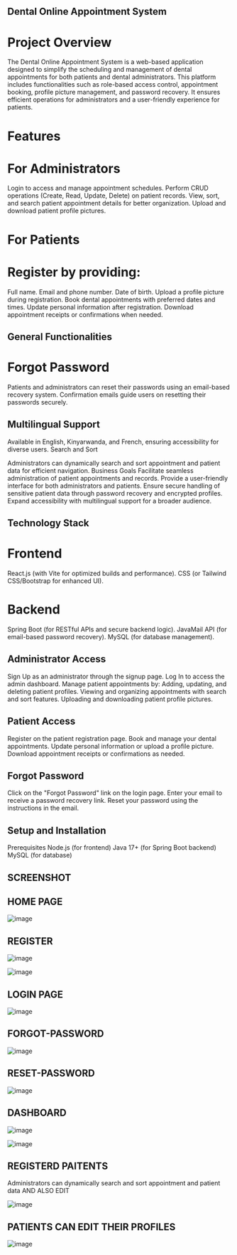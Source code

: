 ## Dental Online Appointment System

# Project Overview
The Dental Online Appointment System is a web-based application designed to simplify the scheduling and management of dental appointments for both patients and dental administrators. This platform includes functionalities such as role-based access control, appointment booking, profile picture management, and password recovery. It ensures efficient operations for administrators and a user-friendly experience for patients.

# Features
# For Administrators
Login to access and manage appointment schedules.
Perform CRUD operations (Create, Read, Update, Delete) on patient records.
View, sort, and search patient appointment details for better organization.
Upload and download patient profile pictures.

# For Patients

# Register by providing:

Full name.
Email and phone number.
Date of birth.
Upload a profile picture during registration.
Book dental appointments with preferred dates and times.
Update personal information after registration.
Download appointment receipts or confirmations when needed.

## General Functionalities

# Forgot Password

Patients and administrators can reset their passwords using an email-based recovery system.
Confirmation emails guide users on resetting their passwords securely.

## Multilingual Support

Available in English, Kinyarwanda, and French, ensuring accessibility for diverse users.
Search and Sort

Administrators can dynamically search and sort appointment and patient data for efficient navigation.
Business Goals
Facilitate seamless administration of patient appointments and records.
Provide a user-friendly interface for both administrators and patients.
Ensure secure handling of sensitive patient data through password recovery and encrypted profiles.
Expand accessibility with multilingual support for a broader audience.

## Technology Stack

# Frontend
React.js (with Vite for optimized builds and performance).
CSS (or Tailwind CSS/Bootstrap for enhanced UI).
# Backend
Spring Boot (for RESTful APIs and secure backend logic).
JavaMail API (for email-based password recovery).
MySQL (for database management).
## Administrator Access
Sign Up as an administrator through the signup page.
Log In to access the admin dashboard.
Manage patient appointments by:
Adding, updating, and deleting patient profiles.
Viewing and organizing appointments with search and sort features.
Uploading and downloading patient profile pictures.

## Patient Access
Register on the patient registration page.
Book and manage your dental appointments.
Update personal information or upload a profile picture.
Download appointment receipts or confirmations as needed.

## Forgot Password
Click on the "Forgot Password" link on the login page.
Enter your email to receive a password recovery link.
Reset your password using the instructions in the email.

## Setup and Installation
Prerequisites
Node.js (for frontend)
Java 17+ (for Spring Boot backend)
MySQL (for database)

## SCREENSHOT
## HOME PAGE

![image](https://github.com/user-attachments/assets/51b16887-e126-40f0-94fc-213df51f085d)

## REGISTER
![image](https://github.com/user-attachments/assets/88a9df61-21ba-4a40-a085-97aa22f03ae4)

![image](https://github.com/user-attachments/assets/d104511d-0f59-47e7-8561-e39c25352e38)

## LOGIN PAGE

![image](https://github.com/user-attachments/assets/fe19906c-a447-4812-a1b5-68f4aea205b0)

## FORGOT-PASSWORD
![image](https://github.com/user-attachments/assets/03bc1bc1-80b8-416b-910f-7eb87825ab69)

## RESET-PASSWORD

![image](https://github.com/user-attachments/assets/81fb25bf-ed6b-4b2f-a25f-4b77c25bff73)

## DASHBOARD


![image](https://github.com/user-attachments/assets/fccf80fe-1298-40cb-ac4f-f196b43e2ec6)

![image](https://github.com/user-attachments/assets/e0417d48-c163-498f-93d8-6df016ea3e95)

## REGISTERD PAITENTS
   Administrators can dynamically search and sort appointment and patient data AND ALSO EDIT

![image](https://github.com/user-attachments/assets/ea612361-be34-44a7-beb0-c4cbc939b0cb)

## PATIENTS CAN EDIT THEIR PROFILES

![image](https://github.com/user-attachments/assets/700a0878-e9ae-423d-8609-18e84a8eed33)












